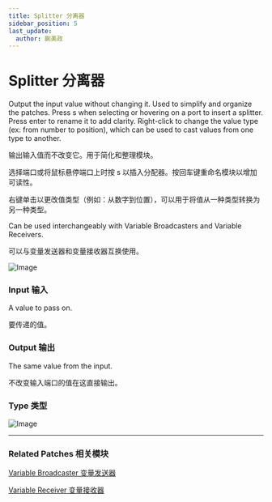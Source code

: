 ```yaml
---
title: Splitter 分离器
sidebar_position: 5
last_update:
  author: 蒯美政
---
```


# Splitter 分离器

Output the input value without changing it. Used to simplify and organize the patches. Press s when selecting or hovering on a port to insert a splitter. Press enter to rename it to add clarity. Right-click to change the value type (ex: from number to position), which can be used to cast values from one type to another.

输出输入值而不改变它。用于简化和整理模块。

选择端口或将鼠标悬停端口上时按 s 以插入分配器。按回车键重命名模块以增加可读性。

右键单击以更改值类型（例如：从数字到位置），可以用于将值从一种类型转换为另一种类型。

Can be used interchangeably with Variable Broadcasters and Variable Receivers.

可以与变量发送器和变量接收器互换使用。

![Image](@site/static/img/docs/Utility/splitter.png)

### Input 输入

A value to pass on.

要传递的值。

### Output 输出

The same value from the input.

不改变输入端口的值在这直接输出。

### Type 类型

![Image](@site/static/img/docs/Utility/splitter-item.png)

------

### Related Patches 相关模块

[Variable Broadcaster 变量发送器](./Variable%20Broadcaster.md)

[Variable Receiver 变量接收器](./Variable%20Receiver.md)
